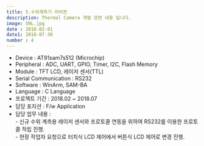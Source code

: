 ```yaml
---
title: 5.수위계측기 리비젼
description: Thermal Camera 개발 관련 내용 입니다.
image: SNL.jpg
date : 2018-02-01
date1: 2018-07-30
number : 4
---
```


- Device 				: AT91sam7s512 (Microchip)
- Peripheral			: ADC, UART, GPIO, Timer, I2C, Flash Memory
- Module				: TFT LCD, 레이저 센서(TTL)
- Serial Communication	: RS232
- Software 				: WinArm, SAM-BA
- Language				: C Language
- 프로젝트 기간			: 2018.02 ~ 2018.07
- 담당 포지션			: F/w Application
- 담당 업무 내용			: <br>
						 - 신규 수위 계측용 레이저 센서와 프로토콜 연동을 위하여 RS232를 이용한 프로토콜 적립 진행.<br>
						 - 현장 작업자 요청으로 터치식 LCD 제어에서 버튼식 LCD 제어로 변경 진행.<br>
